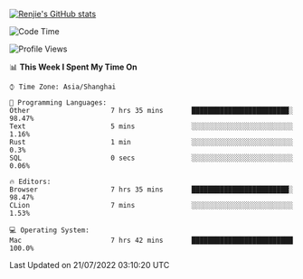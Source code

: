 [![Renjie's GitHub stats](https://github-readme-stats.vercel.app/api?username=liurenjie1024&show_icons=true&theme=chartreuse-dark)](https://github.com/anuraghazra/github-readme-stats)

<!--START_SECTION:waka-->
![Code Time](http://img.shields.io/badge/Code%20Time-78%20hrs%2014%20mins-blue)

![Profile Views](http://img.shields.io/badge/Profile%20Views-39-blue)

📊 **This Week I Spent My Time On** 

```text
⌚︎ Time Zone: Asia/Shanghai

💬 Programming Languages: 
Other                    7 hrs 35 mins       ████████████████████████░   98.47% 
Text                     5 mins              ░░░░░░░░░░░░░░░░░░░░░░░░░   1.16% 
Rust                     1 min               ░░░░░░░░░░░░░░░░░░░░░░░░░   0.3% 
SQL                      0 secs              ░░░░░░░░░░░░░░░░░░░░░░░░░   0.06%

🔥 Editors: 
Browser                  7 hrs 35 mins       ████████████████████████░   98.47% 
CLion                    7 mins              ░░░░░░░░░░░░░░░░░░░░░░░░░   1.53%

💻 Operating System: 
Mac                      7 hrs 42 mins       █████████████████████████   100.0%

```


 Last Updated on 21/07/2022 03:10:20 UTC
<!--END_SECTION:waka-->

